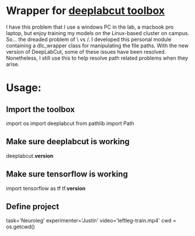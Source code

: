 # Wrapper for [deeplabcut toolbox](https://github.com/AlexEMG/DeepLabCut)
I have this problem that I use a windows PC in the lab, a macbook pro laptop, but enjoy training my models on the Linux-based cluster on campus. So... the dreaded problem of \ vs /. I developed this personal module containing a dlc_wrapper class for manipulating the file paths. With the new version of DeepLabCut, some of these issues have been resolved. Nonetheless, I still use this to help resolve path related problems when they arise.

# Usage:
## Import the toolbox
import os
import deeplabcut
from pathlib import Path

## Make sure deeplabcut is working
deeplabcut.__version__

## Make sure tensorflow is working
import tensorflow as tf
tf.__version__

## Define project
task='Neuroleg'
experimenter='Justin'
video='leftleg-train.mp4'
cwd = os.getcwd()


